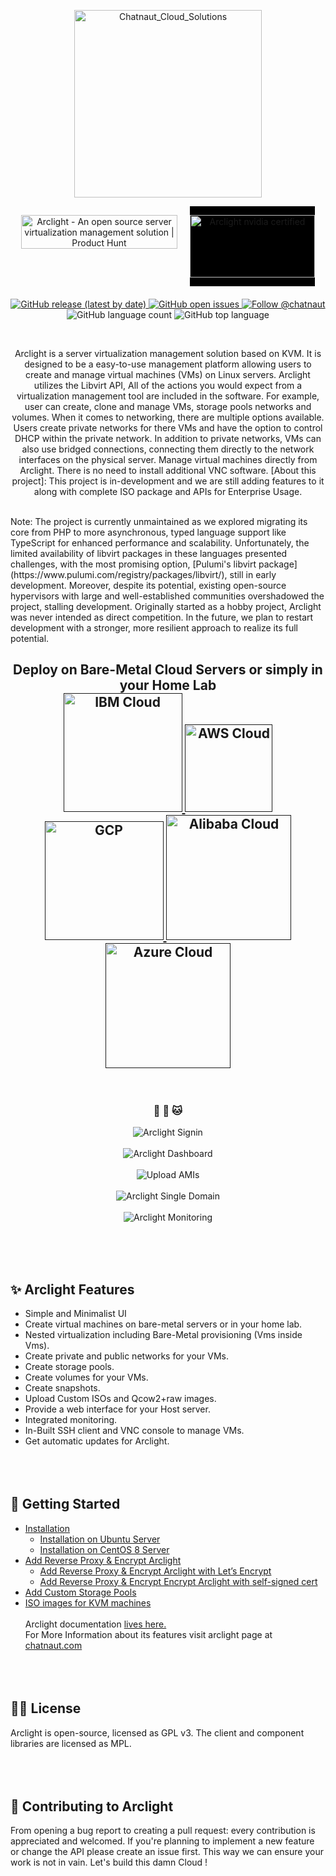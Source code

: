

<p align="center">
  <a href="https://www.chatnaut.com">
    <img alt="Chatnaut_Cloud_Solutions" src="https://i.imgur.com/3jnqQDr.png" width="300" />
  </a>
</p>
<div style="display: flex; justify-content: center;">
  <div style="width: 250px; height: 60px; background-color: transparent; border-radius:10px; align-items: center; margin-right: 20px;">
    <p align="center">
      <a href="https://www.producthunt.com/posts/arclight?utm_source=badge-featured&utm_medium=badge&utm_souce=badge-arclight" target="_blank">
        <img src="https://api.producthunt.com/widgets/embed-image/v1/featured.svg?post_id=355724&theme=light" alt="Arclight - An open source server virtualization management solution | Product Hunt" style="width: 250px; height: 54px; width="250" height="54" />
      </a>
    </p>
  </div>
  
<div style="background-color: black;">
  <p align="center">
    <img src="./assets/img/nvidia-cloud-validated-lockup-rgb-blk-for-screen.jpg" alt="Arclight nvidia certified" style="width: 200px; height: 100;"/>
  </p>
</div>
</div>



<p align="center" style="margin-top: 20px;">
<!-- add shield badge for arclight release -->
  <a href="https://github.com/Chatnaut/Arclight/releases">
    <img alt="GitHub release (latest by date)" src="https://img.shields.io/github/v/release/Chatnaut/Arclight?color=success&style=flat-square" />
  </a>
  <!-- add shield badge for open issues -->
  <a href="https://github.com/Chatnaut/Arclight/issues">
    <img alt="GitHub open issues" src="https://img.shields.io/github/issues-raw/Chatnaut/Arclight?style=flat-square" />
  </a>
  <a href="https://twitter.com/intent/follow?screen_name=chatnaut">
    <img src="https://img.shields.io/twitter/follow/chatnaut?style=social" alt="Follow @chatnaut" >
  </a>
  <img alt="GitHub language count" src="https://img.shields.io/github/languages/count/Chatnaut/Arclight?color=blueviolet&style=flat-square" />
  </a>
    <img alt="GitHub top language" src="https://badges.frapsoft.com/os/v3/open-source.svg?v=103">
</p>
</br>

<p align="center">
Arclight is a server virtualization management solution based on KVM. It is designed to be a easy-to-use management platform allowing users to create and manage virtual machines (VMs) on Linux servers. Arclight utilizes the Libvirt API, All of the actions you would expect from a virtualization management tool are included in the software. For example, user can create, clone and manage VMs, storage pools networks and volumes. When it comes to networking, there are multiple options available. Users create private networks for there VMs and have the option to control DHCP within the private network. In addition to private networks, VMs can also use bridged connections, connecting them directly to the network interfaces on the physical server. Manage virtual machines directly from Arclight. There is no need to install additional VNC software. [About this project]: This project is in-development and we are still adding features to it along with complete ISO package and APIs for Enterprise Usage. 
</p></br>
Note: The project is currently unmaintained as we explored migrating its core from PHP to more asynchronous, typed language support like TypeScript for enhanced performance and scalability. Unfortunately, the limited availability of libvirt packages in these languages presented challenges, with the most promising option, [Pulumi's libvirt package](https://www.pulumi.com/registry/packages/libvirt/), still in early development. Moreover, despite its potential, existing open-source hypervisors with large and well-established communities overshadowed the project, stalling development. Originally started as a hobby project, Arclight was never intended as direct competition. In the future, we plan to restart development with a stronger, more resilient approach to realize its full potential.

<h2 align="center">Deploy on Bare-Metal Cloud Servers or simply in your Home Lab
</br>
<a href="">
  <img src="https://i.imgur.com/ZJ8AI6a.png" alt="IBM Cloud" width="190">
</a>
<a href="">
  <img src="https://i.imgur.com/EHGRYuJ.png" alt="AWS Cloud" width="140px">
</a> 
<a href="">
  <img src="https://i.imgur.com/R4ciLTU.png" alt="GCP" width="190px">
</a>
<a href="">
  <img src="https://eucoc.cloud/fileadmin/_processed_/c/0/csm_alibaba_square_acb9a96177.png" alt="Alibaba Cloud" width="200px">
</a>
<a href="">
  <img src="https://i.imgur.com/P4DGNP1.png" alt="Azure Cloud" width="200px">
</a>
</h2></br>

<h3 align="center">
 🎉 🚀 🐱
</h3>

<p align="center">
  <img alt="Arclight Signin" src="https://i.imgur.com/76JHYwk.png"></br></br>
  <img alt="Arclight Dashboard" src="https://i.imgur.com/9BpXSEN.png"></br></br>
  <img alt="Upload AMIs" src="https://i.imgur.com/XLxOObI.png"></br></br>
  <img alt="Arclight Single Domain" src="https://i.imgur.com/HbCqa7n.jpg"></br></br>
  <img alt="Arclight Monitoring" src="https://i.imgur.com/HdcHU2V.png"></br></br>
</p>

</br></br>

## ✨ Arclight Features
  - Simple and Minimalist UI 
  - Create virtual machines on bare-metal servers or in your home lab.
  - Nested virtualization including Bare-Metal provisioning (Vms inside Vms).
  - Create private and public networks for your VMs.
  - Create storage pools.
  - Create volumes for your VMs.
  - Create snapshots.
  - Upload Custom ISOs and Qcow2+raw images.
  - Provide a web interface for your Host server.
  - Integrated monitoring.
  - In-Built SSH client and VNC console to manage VMs.
  - Get automatic updates for Arclight.
    </br></br>
    </br></br>

## 🏁 Getting Started

- [Installation](#Installation)
  - [Installation on Ubuntu Server](https://docs.chatnaut.com/getting_started/ubuntu)
  - [Installation on CentOS 8 Server](https://docs.chatnaut.com/getting_started/centos)
- [Add Reverse Proxy & Encrypt Arclight](https://docs.chatnaut.com/encrypt_arclight/)
  - [Add Reverse Proxy & Encrypt Arclight with Let’s Encrypt](https://docs.chatnaut.com/encrypt_arclight/cert)
  - [Add Reverse Proxy & Encrypt Encrypt Arclight with self-signed cert](https://docs.chatnaut.com/encrypt_arclight/self-cert)
- [Add Custom Storage Pools](https://docs.chatnaut.com/add-storage-pool)
- [ISO images for KVM machines](https://docs.chatnaut.com/iso-images-for-kvm)
  </br></br>Arclight documentation <a href="https://docs.chatnaut.com/">lives here.</a></br>
  For More Information about its features visit arclight page at <a href="https://chatnaut.com">chatnaut.com</a>
  </br></br>
  </br></br>

## 👨‍💻 License

Arclight is open-source, licensed as GPL v3. The client and component libraries are licensed as MPL.
</br></br>
</br></br>

## 👋 Contributing to Arclight

From opening a bug report to creating a pull request: every contribution is appreciated and welcomed. If you're planning to implement a new feature or change the API please create an issue first. This way we can ensure your work is not in vain. Let's build this damn Cloud !


